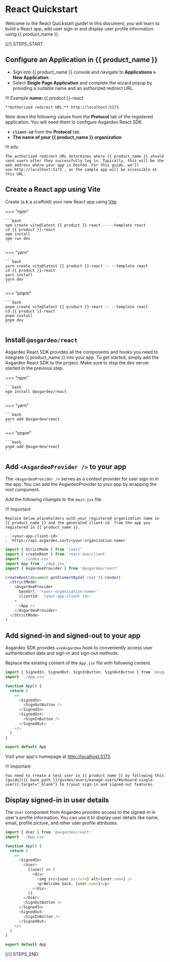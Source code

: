 # React Quickstart

Welcome to the React Quickstart guide! In this document, you will learn to build a React app, add user sign-in and display user profile information using {{ product_name }}.

[//] STEPS_START

## Configure an Application in {{ product_name }}

- Sign into {{ product_name }} console and navigate to **Applications > New Application**.
- Select **Single Page Application** and complete the wizard popup by providing a suitable name and an authorized redirect URL. 

!!! Example
    **name:** {{ product }}-react
    
    **Authorized redirect URL:** http://localhost:5173

Note down the following values from the **Protocol** tab of the registered application. You will need them to configure  Asgardeo React SDK.

- **`client-id`** from the **Protocol** tab. 
- **The name of your {{ product_name }} organization**


!!! Info

    The authorized redirect URL determines where {{ product_name }} should send users after they successfully log in. Typically, this will be the web address where your app is hosted. For this guide, we'll use`http://localhost:5173`, as the sample app will be accessible at this URL.

## Create a React app using Vite

Create (a.k.a scaffold) your new React app using [Vite](https://vite.dev/).

=== "npm"

    ```bash
    npm create vite@latest {{ product }}-react -- --template react
    cd {{ product }}-react
    npm install
    npm run dev
    ```

=== "yarn"

    ```bash
    yarn create vite@latest {{ product }}-react -- --template react
    cd {{ product }}-react
    yarn install
    yarn dev
    ```

=== "pnpm"

    ```bash
    pnpm create vite@latest {{ product }}-react -- --template react
    cd {{ product }}-react
    pnpm install
    pnpm dev
    ```

## Install `@asgardeo/react`

Asgardeo React SDK provides all the components and hooks you need to integrate {{ product_name }} into your app. To get started, simply add the Asgardeo React SDK to the project. Make sure to stop the dev server started in the previous step. 

=== "npm"

    ```bash
    npm install @asgardeo/react
    ```

=== "yarn"

    ```bash
    yarn add @asgardeo/react
    ```

=== "pnpm"

    ```bash
    pnpm add @asgardeo/react
    ```

## Add `<AsgardeoProvider />` to your app

The `<AsgardeoProvider />` serves as a context provider for user sign-in in the app. You can add the AsgardeoProvider to your app by wrapping  the root component.

Add the following changes to the `main.jsx` file.

!!! Important

    Replace below placeholders with your registered organization name in {{ product_name }} and the generated`client-id` from the app you registered in {{ product_name }}.

    - `<your-app-client-id>`
    - `https://api.asgardeo.io/t/<your-organization-name>`

```javascript title="src/main.jsx" hl_lines="5 9-12 14"
import { StrictMode } from 'react'
import { createRoot } from 'react-dom/client'
import './index.css'
import App from './App.jsx'
import { AsgardeoProvider } from '@asgardeo/react'

createRoot(document.getElementById('root')).render(
  <StrictMode>
    <AsgardeoProvider
      baseUrl: '<your-organization-name>'
      clientId: '<your-app-client-id>'
    >
      <App />
    </AsgardeoProvider>
  </StrictMode>
)
```

## Add signed-in and signed-out to your app

Asgardeo SDK provides `useAsgardeo` hook to conveniently access user authentication data and sign-in and sign-out methods.

Replace the existing content of the `App.jsx` file with following content.

```javascript title="src/App.jsx"  hl_lines="1 7-12"
import { SignedIn, SignedOut, SignInButton, SignOutButton } from '@asgardeo/react'
import './App.css'

function App() {
  return (
    <>
      <SignedIn>
        <SignOutButton />
      </SignedIn>
      <SignedOut>
        <SignInButton />
      </SignedOut>
    </>
  )
}

export default App
```

Visit your app's homepage at [http://localhost:5173](http://localhost:5173).

!!! Important

    You need to create a test user in {{ product_name }} by following this [guide]({{ base_path }}/guides/users/manage-users/#onboard-single-user){:target="_blank"} to tryout sign-in and signed-out features.

## Display signed-in in user details

The `User` component from Asgardeo provides access to the signed-in in user's profile information.
You can use it to display user details like name, email, profile picture, and other user profile attributes.

```javascript title="src/App.jsx" hl_lines="1 8-15"
import { User } from '@asgardeo/react'
import './App.css'

function App() {
  return (
    <>
      <SignedIn>
        <User>
          {(user) => (
            <div>
              <img src={user.picture} alt={user.name} />
              <p>Welcome back, {user.name}</p>
            </div>
          )}
        </User>
        <SignOutButton />
      </SignedIn>
      <SignedOut>
        <SignInButton />
      </SignedOut>
    </>
  )
}

export default App
```

[//] STEPS_END
